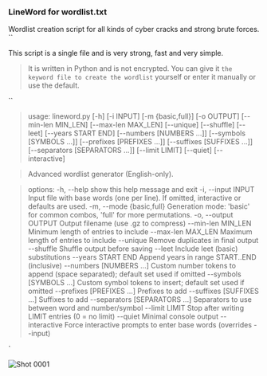 ### LineWord for wordlist.txt
Wordlist creation script for all kinds of cyber cracks and strong brute forces.
``

This script is a single file and is very strong, fast and very simple.

> It is written in Python and is not encrypted.
You can give it `the keyword file to create the wordlist` yourself or enter it manually or use the default.

``


> usage: lineword.py [-h] [-i INPUT] [-m {basic,full}] [-o OUTPUT] [--min-len MIN_LEN]
                   [--max-len MAX_LEN] [--unique] [--shuffle] [--leet] [--years START END]
                   [--numbers [NUMBERS ...]] [--symbols [SYMBOLS ...]]
                   [--prefixes [PREFIXES ...]] [--suffixes [SUFFIXES ...]]
                   [--separators [SEPARATORS ...]] [--limit LIMIT] [--quiet] [--interactive]

 > Advanced wordlist generator (English-only).

> options:
  -h, --help            show this help message and exit
  -i, --input INPUT     Input file with base words (one per line). If omitted, interactive or
                        defaults are used.
  -m, --mode {basic,full}
                        Generation mode: 'basic' for common combos, 'full' for more
                        permutations.
  -o, --output OUTPUT   Output filename (use .gz to compress)
  --min-len MIN_LEN     Minimum length of entries to include
  --max-len MAX_LEN     Maximum length of entries to include
  --unique              Remove duplicates in final output
  --shuffle             Shuffle output before saving
  --leet                Include leet (basic) substitutions
  --years START END     Append years in range START..END (inclusive)
  --numbers [NUMBERS ...]
                        Custom number tokens to append (space separated); default set used if
                        omitted
  --symbols [SYMBOLS ...]
                        Custom symbol tokens to insert; default set used if omitted
  --prefixes [PREFIXES ...]
                        Prefixes to add
  --suffixes [SUFFIXES ...]
                        Suffixes to add
  --separators [SEPARATORS ...]
                        Separators to use between word and number/symbol
  --limit LIMIT         Stop after writing LIMIT entries (0 = no limit)
  --quiet               Minimal console output
  --interactive         Force interactive prompts to enter base words (overrides --input)

`


![Shot 0001](https://github.com/user-attachments/assets/428e3503-a471-4c5d-8265-1b384aafe4c7)
